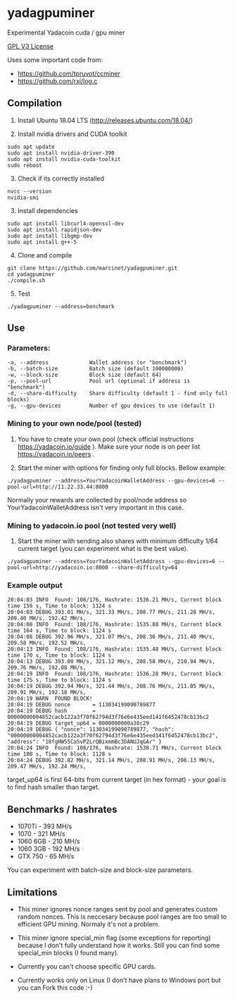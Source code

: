 # yadagpuminer

Experimental Yadacoin cuda / gpu miner

[GPL V3 License](LICENSE.txt)

Uses some important code from:
- https://github.com/tpruvot/ccminer 
- https://github.com/rxi/log.c



## Compilation

1. Install Ubuntu 18.04 LTS (http://releases.ubuntu.com/18.04/)

2. Install nvidia drivers and CUDA toolkit
```
sudo apt update
sudo apt install nvidia-driver-390
sudo apt install nvidia-cuda-toolkit
sudo reboot
```

3. Check if its correctly installed
```
nvcc --version
nvidia-smi
```

3. Install dependencies
```
sudo apt install libcurl4-openssl-dev
sudo apt install rapidjson-dev
sudo apt install libgmp-dev
sudo apt install g++-5
```

4. Clone and compile
```
git clone https://github.com/marcinot/yadagpuminer.git
cd yadagpuminer
./compile.sh
```

5. Test
```
./yadagpuminer --address=benchmark
```

## Use

### Parameters:
```
-a, --address             Wallet address (or "benchmark")
-b, --batch-size          Batch size (default 100000000)
-w, --block-size          Block size (default 64)
-p, --pool-url            Pool url (optional if address is "benchmark")
-d, --share-difficulty    Share difficulty (default 1 - find only full blocks)
-g, --gpu-devices         Number of gpu devices to use (default 1)
```

### Mining to your own node/pool (tested)

1. You have to create your own pool (check official instructions https://yadacoin.io/guide ). Make sure your node is on peer list https://yadacoin.io/peers .

2. Start the miner with options for finding only full blocks. Bellow example:

```
./yadagpuminer --address=YourYadacoinWalletAddress --gpu-devices=6 --pool-url=http://11.22.33.44:8000
```

Normally your rewards are collected by pool/node address so YourYadacoinWalletAddress isn't very important in this case.


### Mining to yadacoin.io pool (not tested very well)

1. Start the miner with sending also shares with minimum difficulty 1/64 current target (you can experiment what is the best value).

```
./yadagpuminer --address=YourYadacoinWalletAddress --gpu-devices=6 --pool-url=http://yadacoin.io:8000 --share-difficulty=64
```


### Example output

```
20:04:03 INFO  Found: 108/176, Hashrate: 1536.21 MH/s, Current block time 159 s, Time to block: 1124 s
20:04:03 DEBUG 393.01 MH/s, 321.33 MH/s, 208.77 MH/s, 211.28 MH/s, 209.40 MH/s, 192.42 MH/s,
20:04:08 INFO  Found: 108/176, Hashrate: 1535.88 MH/s, Current block time 164 s, Time to block: 1124 s
20:04:08 DEBUG 392.96 MH/s, 321.07 MH/s, 208.36 MH/s, 211.40 MH/s, 209.58 MH/s, 192.52 MH/s,
20:04:13 INFO  Found: 108/176, Hashrate: 1535.48 MH/s, Current block time 170 s, Time to block: 1124 s
20:04:13 DEBUG 393.00 MH/s, 321.12 MH/s, 208.58 MH/s, 210.94 MH/s, 209.76 MH/s, 192.08 MH/s,
20:04:19 INFO  Found: 108/176, Hashrate: 1536.28 MH/s, Current block time 175 s, Time to block: 1124 s
20:04:19 DEBUG 392.94 MH/s, 321.44 MH/s, 208.76 MH/s, 211.05 MH/s, 209.91 MH/s, 192.18 MH/s,
20:04:19 WARN  FOUND BLOCK!
20:04:19 DEBUG nonce       = 113034199090789877
20:04:19 DEBUG hash        = 00000000004852cacb122a3f70f62794d3f76e6e435eed141f6452478cb13bc2
20:04:19 DEBUG target_up64 = 0000000000a30c29
20:04:19 DEBUG { "nonce": 113034199090789877, "hash": "00000000004852cacb122a3f70f62794d3f76e6e435eed141f6452478cb13bc2", "address": "18fgHW55CaSvP2LrQBixmmBc3DANUJqGAr" }
20:04:24 INFO  Found: 108/176, Hashrate: 1530.71 MH/s, Current block time 180 s, Time to block: 1128 s
20:04:24 DEBUG 392.82 MH/s, 321.14 MH/s, 208.91 MH/s, 206.13 MH/s, 209.47 MH/s, 192.24 MH/s,
```

target_up64 is first 64-bits from current target (in hex format) - your goal is to find hash smaller than target.

## Benchmarks / hashrates

- 1070Ti - 393 MH/s
- 1070 - 321 MH/s
- 1060 6GB - 210 MH/s
- 1060 3GB - 192 MH/s
- GTX 750 - 65 MH/s

You can experiment with batch-size and block-size parameters.

## Limitations

- This miner ignores nonce ranges sent by pool and generates custom random nonces. This is neccesary because pool ranges are too small to efficient GPU mining. Normaly it's not a problem.

- This miner ignore special_min flag (some exceptions for reporting) because I don't fully understand how it works. Still you can find some special_min blocks (I found many).

- Currently you can't choose specific GPU cards.

- Currently works only on Linux (I don't have plans to Windows port but you can Fork this code :-)














